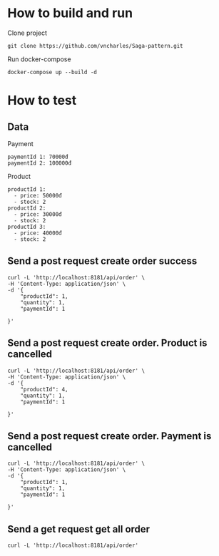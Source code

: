 # How to build and run
Clone project
```
git clone https://github.com/vncharles/Saga-pattern.git
```

Run docker-compose
```
docker-compose up --build -d     
```

 
# How to test
## Data

Payment
```
paymentId 1: 70000đ
paymentId 2: 100000đ
```
Product
```
productId 1:
  - price: 50000đ
  - stock: 2
productId 2:
  - price: 30000đ
  - stock: 2
productId 3:
  - price: 40000đ
  - stock: 2
```

## Send a post request create order success
```
curl -L 'http://localhost:8181/api/order' \
-H 'Content-Type: application/json' \
-d '{
    "productId": 1,
    "quantity": 1,
    "paymentId": 1

}'
```

## Send a post request create order. Product is cancelled
```
curl -L 'http://localhost:8181/api/order' \
-H 'Content-Type: application/json' \
-d '{
    "productId": 4,
    "quantity": 1,
    "paymentId": 1

}'
```

## Send a post request create order. Payment is cancelled
```
curl -L 'http://localhost:8181/api/order' \
-H 'Content-Type: application/json' \
-d '{
    "productId": 1,
    "quantity": 1,
    "paymentId": 1

}'
```

## Send a get request get all order
```
curl -L 'http://localhost:8181/api/order'
```
